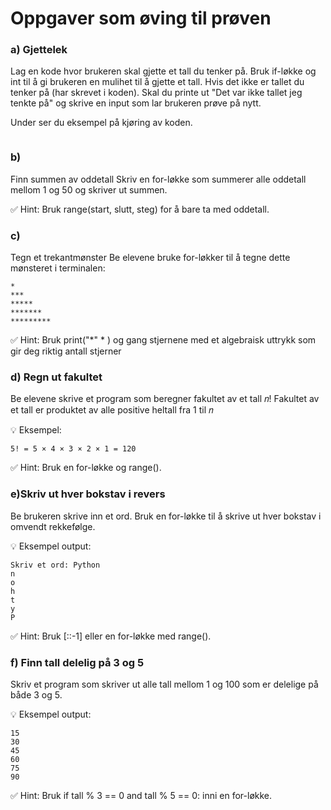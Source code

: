 # Oppgaver som øving til prøven

### a) Gjettelek

Lag en kode hvor brukeren skal gjette et tall du tenker på.
Bruk if-løkke og int til å gi brukeren en mulihet til å gjette et tall. Hvis det ikke er tallet du tenker på (har skrevet i koden). Skal du printe ut "Det var ikke tallet jeg tenkte på" og skrive en input som lar brukeren prøve på nytt.

Under ser du eksempel på kjøring av koden. 

```{python}

```

### b)
Finn summen av oddetall
Skriv en for-løkke som summerer alle oddetall mellom 1 og 50 og skriver ut summen.

✅ Hint: Bruk range(start, slutt, steg) for å bare ta med oddetall.

### c) 
Tegn et trekantmønster
Be elevene bruke for-løkker til å tegne dette mønsteret i terminalen:
```{python}
*
***
*****
*******
*********
```

✅ Hint: Bruk print("*" * ) og gang stjernene med et algebraisk uttrykk som gir deg riktig antall stjerner


### d) Regn ut fakultet
Be elevene skrive et program som beregner fakultet av et tall 𝑛!
Fakultet av et tall er produktet av alle positive heltall fra 1 til 𝑛

💡 Eksempel:
```{python}
5! = 5 × 4 × 3 × 2 × 1 = 120
```

✅ Hint: Bruk en for-løkke og range().

### e)Skriv ut hver bokstav i revers
Be brukeren skrive inn et ord. Bruk en for-løkke til å skrive ut hver bokstav i omvendt rekkefølge.

💡 Eksempel output:
```{python}
Skriv et ord: Python
n
o
h
t
y
P
```
✅ Hint: Bruk [::-1] eller en for-løkke med range().

### f)  Finn tall delelig på 3 og 5
Skriv et program som skriver ut alle tall mellom 1 og 100 som er delelige på både 3 og 5.

💡 Eksempel output:

```{python}
15
30
45
60
75
90
```
✅ Hint: Bruk if tall % 3 == 0 and tall % 5 == 0: inni en for-løkke.
